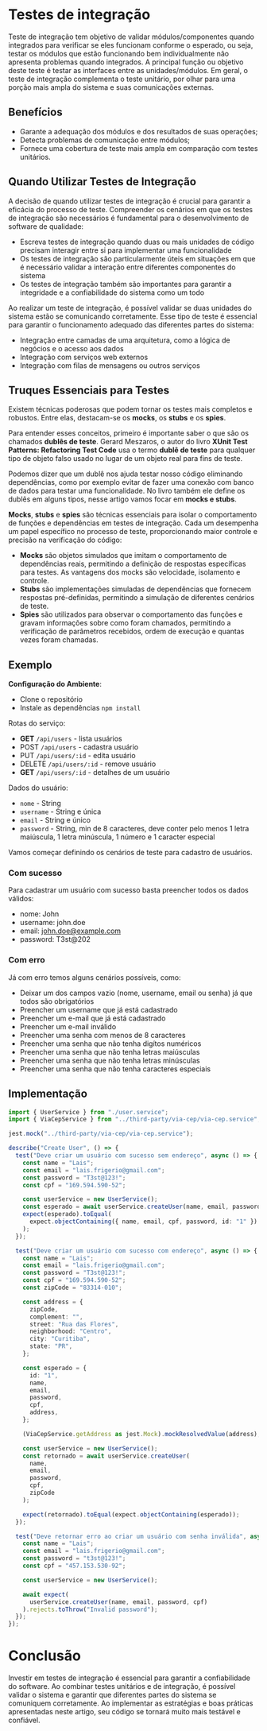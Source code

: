 # Testes de integração

Teste de integração tem objetivo de validar módulos/componentes quando integrados para verificar se eles funcionam conforme o esperado, ou seja, testar os módulos que estão funcionando bem individualmente não apresenta problemas quando integrados. A principal função ou objetivo deste teste é testar as interfaces entre as unidades/módulos. Em geral, o teste de integração complementa o teste unitário, por olhar para uma porção mais ampla do sistema e suas comunicações externas.

## Benefícios

- Garante a adequação dos módulos e dos resultados de suas operações;
- Detecta problemas de comunicação entre módulos;
- Fornece uma cobertura de teste mais ampla em comparação com testes unitários.

## Quando Utilizar Testes de Integração

A decisão de quando utilizar testes de integração é crucial para garantir a eficácia do processo de teste. Compreender os cenários em que os testes de integração são necessários é fundamental para o desenvolvimento de software de qualidade:

- Escreva testes de integração quando duas ou mais unidades de código precisam interagir entre si para implementar uma funcionalidade
- Os testes de integração são particularmente úteis em situações em que é necessário validar a interação entre diferentes componentes do sistema
- Os testes de integração também são importantes para garantir a integridade e a confiabilidade do sistema como um todo

Ao realizar um teste de integração, é possível validar se duas unidades do sistema estão se comunicando corretamente. Esse tipo de teste é essencial para garantir o funcionamento adequado das diferentes partes do sistema:

- Integração entre camadas de uma arquitetura, como a lógica de negócios e o acesso aos dados
- Integração com serviços web externos
- Integração com filas de mensagens ou outros serviços

## Truques Essenciais para Testes

Existem técnicas poderosas que podem tornar os testes mais completos e robustos. Entre elas, destacam-se os **mocks**, os **stubs** e os **spies**.

Para entender esses conceitos, primeiro é importante saber o que são os chamados **dublês de teste**. Gerard Meszaros, o autor do livro **XUnit Test Patterns: Refactoring Test Code** usa o termo **dublê de teste** para qualquer tipo de objeto falso usado no lugar de um objeto real para fins de teste.

Podemos dizer que um dublê nos ajuda testar nosso código eliminando dependências, como por exemplo evitar de fazer uma conexão com banco de dados para testar uma funcionalidade. No livro também ele define os dublês em alguns tipos, nesse artigo vamos focar em **mocks e stubs**.

**Mocks**, **stubs** e **spies** são técnicas essenciais para isolar o comportamento de funções e dependências em testes de integração. Cada um desempenha um papel específico no processo de teste, proporcionando maior controle e precisão na verificação do código:

- **Mocks** são objetos simulados que imitam o comportamento de dependências reais, permitindo a definição de respostas específicas para testes. As vantagens dos mocks são velocidade, isolamento e controle.
- **Stubs** são implementações simuladas de dependências que fornecem respostas pré-definidas, permitindo a simulação de diferentes cenários de teste.
- **Spies** são utilizados para observar o comportamento das funções e gravam informações sobre como foram chamados, permitindo a verificação de parâmetros recebidos, ordem de execução e quantas vezes foram chamadas.

## Exemplo

**Configuração do Ambiente**:

- Clone o repositório
- Instale as dependências `npm install`

Rotas do serviço:

- **GET** `/api/users` - lista usuários
- POST `/api/users` - cadastra usuário
- PUT `/api/users/:id` - edita usuário
- DELETE `/api/users/:id` - remove usuário
- **GET** `/api/users/:id` - detalhes de um usuário

Dados do usuário:

- `nome` - String
- `username` - String e única
- `email` - String e único
- `password` - String, min de 8 caracteres, deve conter pelo menos 1 letra maiúscula, 1 letra minúscula, 1 número e 1 caracter especial

Vamos começar definindo os cenários de teste para cadastro de usuários.

### Com sucesso

Para cadastrar um usuário com sucesso basta preencher todos os dados válidos:

- nome: John
- username: john.doe
- email: john.doe@example.com
- password: T3st@202

### Com erro

Já com erro temos alguns cenários possíveis, como:

- Deixar um dos campos vazio (nome, username, email ou senha) já que todos são obrigatórios
- Preencher um username que já está cadastrado
- Preencher um e-mail que já está cadastrado
- Preencher um e-mail inválido
- Preencher uma senha com menos de 8 caracteres
- Preencher uma senha que não tenha digítos numéricos
- Preencher uma senha que não tenha letras maiúsculas
- Preencher uma senha que não tenha letras minúsculas
- Preencher uma senha que não tenha caracteres especiais

## Implementação

```ts
import { UserService } from "./user.service";
import { ViaCepService } from "../third-party/via-cep/via-cep.service";

jest.mock("../third-party/via-cep/via-cep.service");

describe("Create User", () => {
  test("Deve criar um usuário com sucesso sem endereço", async () => {
    const name = "Lais";
    const email = "lais.frigerio@gmail.com";
    const password = "T3st@123!";
    const cpf = "169.594.590-52";

    const userService = new UserService();
    const esperado = await userService.createUser(name, email, password, cpf);
    expect(esperado).toEqual(
      expect.objectContaining({ name, email, cpf, password, id: "1" })
    );
  });

  test("Deve criar um usuário com sucesso com endereço", async () => {
    const name = "Lais";
    const email = "lais.frigerio@gmail.com";
    const password = "T3st@123!";
    const cpf = "169.594.590-52";
    const zipCode = "83314-010";

    const address = {
      zipCode,
      complement: "",
      street: "Rua das Flores",
      neighborhood: "Centro",
      city: "Curitiba",
      state: "PR",
    };

    const esperado = {
      id: "1",
      name,
      email,
      password,
      cpf,
      address,
    };

    (ViaCepService.getAddress as jest.Mock).mockResolvedValue(address);

    const userService = new UserService();
    const retornado = await userService.createUser(
      name,
      email,
      password,
      cpf,
      zipCode
    );

    expect(retornado).toEqual(expect.objectContaining(esperado));
  });

  test("Deve retornar erro ao criar um usuário com senha inválida", async () => {
    const name = "Lais";
    const email = "lais.frigerio@gmail.com";
    const password = "t3st@123!";
    const cpf = "457.153.530-92";

    const userService = new UserService();

    await expect(
      userService.createUser(name, email, password, cpf)
    ).rejects.toThrow("Invalid password");
  });
});
```

# Conclusão

Investir em testes de integração é essencial para garantir a confiabilidade do software. Ao combinar testes unitários e de integração, é possível validar o sistema e garantir que diferentes partes do sistema se comuniquem corretamente. Ao implementar as estratégias e boas práticas apresentadas neste artigo, seu código se tornará muito mais testável e confiável.
